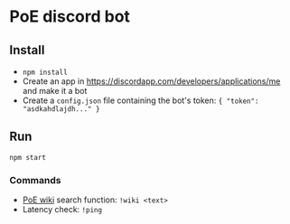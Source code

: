 # PoE discord bot

## Install

- `npm install`
- Create an app in https://discordapp.com/developers/applications/me and make it a bot
- Create a `config.json` file containing the bot's token: `{ "token": "asdkahdlajdh..." }`

## Run

    npm start

### Commands

- [PoE wiki](pathofexile.gamepedia.com) search function: `!wiki <text>`
- Latency check: `!ping`